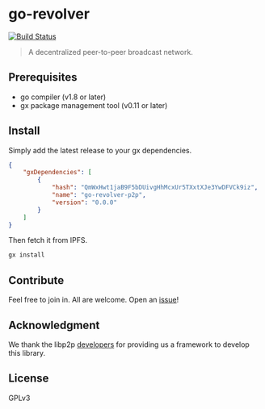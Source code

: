 # go-revolver
[![Build Status](https://travis-ci.org/dfinity/go-revolver.svg?branch=master)](https://travis-ci.org/dfinity/go-revolver)

> A decentralized peer-to-peer broadcast network.

## Prerequisites

- go compiler (v1.8 or later)
- gx package management tool (v0.11 or later)

## Install

Simply add the latest release to your gx dependencies.
```json
{
    "gxDependencies": [
        {
            "hash": "QmWxHwt1jaB9F5bDUivgHhMcxUr5TXxtXJe3YwDFVCk9iz",
            "name": "go-revolver-p2p",
            "version": "0.0.0"
        }
    ]
}
```

Then fetch it from IPFS.
```sh
gx install
```

## Contribute

Feel free to join in. All are welcome. Open an [issue](https://github.com/dfinity/go-revolver/issues)!

## Acknowledgment

We thank the libp2p [developers](https://github.com/orgs/libp2p/people) for providing us a framework to develop this library.

## License

GPLv3
